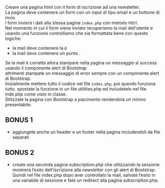Creare una pagina html con il form di iscrizione ad una newsletter.  
La pagina deve contenere un form con un input di tipo email e un bottone di invio.  
I form invierà i dati alla stessa pagina `index.php` con metodo `POST`.  
Nel momento in cui il form viene inviato recuperiamo la mail dell’utente e usando una funzione controlliamo che sia formattata bene con queste logiche:  
- la mail deve contenere la `@` 
- la mail deve contenere un punto .  

Se la mail è corretta allora stampare nella pagina un messaggio si success usando il componente alert di Bootstrap  
altrimenti stampate un messaggio di error sempre con un componente alert di Bootstrap.  
Inizialmente mettere tutto il codice nel file `index.php`, poi quando funziona tutto. spostate la funzione in un file utilities.php ed includetelo nel file inde.php come visto in classe.  
Stilizzate la pagina con Bootstrap a piacimento rendendola un minino presentabile.  
## BONUS 1  
- aggiungete anche un header e un footer nella pagina includendoli da file separati  
## BONUS 2
- create una seconda pagina subscription.php che utilizzando la sessione mostrerà l’esito dell’iscrizione alla newsletter con gli alert di Bootstrap. Quindi nel file index.php dopo aver controllato la mail, salvate l’esito in una variabile di sessione e fate un redirect alla pagina subscription.php.  